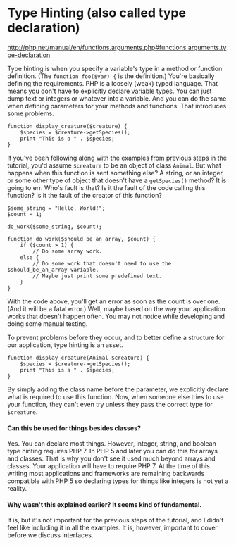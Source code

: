 # Type Hinting (also called type declaration)

http://php.net/manual/en/functions.arguments.php#functions.arguments.type-declaration

Type hinting is when you specify a variable's type in a method or function definition. (The `function foo($var) {` is the 
definition.) You're basically defining the requirements. PHP is a loosely (weak) typed language. That means you don't 
have to explicitly declare variable types. You can just dump text or integers or whatever into a variable. And you can 
do the same when defining parameters for your methods and functions. That introduces some problems.

```$xslt
function display_creature($creature) {
    $species = $creature->getSpecies();
    print "This is a " . $species;
}
```

If you've been following along with the examples from previous steps in the tutorial, you'd assume `$creature` to be an 
object of class `Animal`. But what happens when this function is sent something else? A string, or an integer, or some 
other type of object that doesn't have a `getSpecies()` method? It is going to err. Who's fault is that? Is it the 
fault of the code calling this function? Is it the fault of the creator of this function?

```$xslt
$some_string = "Hello, World!";
$count = 1;
 
do_work($some_string, $count);
 
function do_work($should_be_an_array, $count) {
    if ($count > 1) {
        // Do some array work.
    else {
        // Do some work that doesn't need to use the $should_be_an_array variable.
        // Maybe just print some predefined text.
    }
}
```

With the code above, you'll get an error as soon as the count is over one. (And it will be a fatal error.) Well, maybe 
based on the way your application works that doesn't happen often. You may not notice while developing and doing 
some manual testing.

To prevent problems before they occur, and to better define a structure for our application, type hinting is an asset.

```$xslt
function display_creature(Animal $creature) {
    $species = $creature->getSpecies();
    print "This is a " . $species;
}
```

By simply adding the class name before the parameter, we explicitly declare what is required to use this function. Now, 
when someone else tries to use your function, they can't even try unless they pass the correct type for `$creature`.

#### Can this be used for things besides classes?

Yes. You can declare most things. However, integer, string, and boolean type hinting requires PHP 7. In PHP 5 and later 
you can do this for arrays and classes. That is why you don't see it used much beyond arrays and classes. Your application 
will have to require PHP 7. At the time of this writing most applications and frameworks are remaining backwards compatible 
with PHP 5 so declaring types for things like integers is not yet a reality.

#### Why wasn't this explained earlier? It seems kind of fundamental.

It is, but it's not important for the previous steps of the tutorial, and I didn't feel like including it in all the 
examples. It is, however, important to cover before we discuss interfaces.